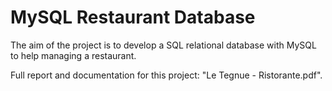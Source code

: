# MySQL Restaurant Database

The aim of the project is to develop a SQL relational database with MySQL to help managing a restaurant.

Full report and documentation for this project: "Le Tegnue - Ristorante.pdf".

